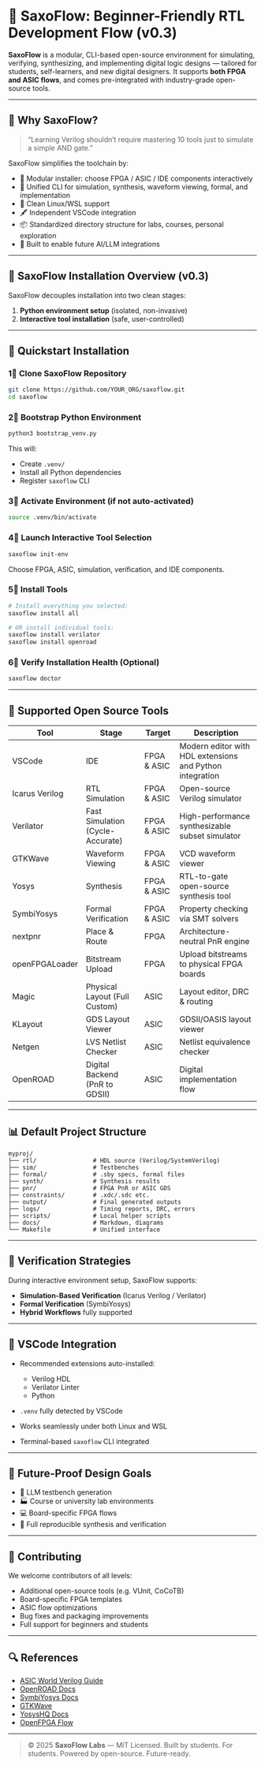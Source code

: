 # 🧰 SaxoFlow: Beginner-Friendly RTL Development Flow (v0.3)

**SaxoFlow** is a modular, CLI-based open-source environment for simulating, verifying, synthesizing, and implementing digital logic designs — tailored for students, self-learners, and new digital designers.
It supports **both FPGA and ASIC flows**, and comes pre-integrated with industry-grade open-source tools.

---

## 🌟 Why SaxoFlow?

> “Learning Verilog shouldn’t require mastering 10 tools just to simulate a simple AND gate.”

SaxoFlow simplifies the toolchain by:

* 🧱 Modular installer: choose FPGA / ASIC / IDE components interactively
* 🔧 Unified CLI for simulation, synthesis, waveform viewing, formal, and implementation
* 🧠 Clean Linux/WSL support
* 🖋 Independent VSCode integration
* 📦 Standardized directory structure for labs, courses, personal exploration
* 🤖 Built to enable future AI/LLM integrations

---

## 🔧 SaxoFlow Installation Overview (v0.3)

SaxoFlow decouples installation into two clean stages:

1. **Python environment setup** (isolated, non-invasive)
2. **Interactive tool installation** (safe, user-controlled)

---

## 🚀 Quickstart Installation

### 1⃣  Clone SaxoFlow Repository

```bash
git clone https://github.com/YOUR_ORG/saxoflow.git
cd saxoflow
```

### 2⃣  Bootstrap Python Environment

```bash
python3 bootstrap_venv.py
```

This will:

* Create `.venv/`
* Install all Python dependencies
* Register `saxoflow` CLI

### 3⃣  Activate Environment (if not auto-activated)

```bash
source .venv/bin/activate
```

### 4⃣  Launch Interactive Tool Selection

```bash
saxoflow init-env
```

Choose FPGA, ASIC, simulation, verification, and IDE components.

### 5⃣  Install Tools

```bash
# Install everything you selected:
saxoflow install all

# OR install individual tools:
saxoflow install verilator
saxoflow install openroad
```

### 6⃣  Verify Installation Health (Optional)

```bash
saxoflow doctor
```

---

## 🧪 Supported Open Source Tools

| **Tool**       | **Stage**                        | **Target**  | **Description**                                          |
| -------------- | -------------------------------- | ----------- | -------------------------------------------------------- |
| VSCode         | IDE                              | FPGA & ASIC | Modern editor with HDL extensions and Python integration |
| Icarus Verilog | RTL Simulation                   | FPGA & ASIC | Open-source Verilog simulator                            |
| Verilator      | Fast Simulation (Cycle-Accurate) | FPGA & ASIC | High-performance synthesizable subset simulator          |
| GTKWave        | Waveform Viewing                 | FPGA & ASIC | VCD waveform viewer                                      |
| Yosys          | Synthesis                        | FPGA & ASIC | RTL-to-gate open-source synthesis tool                   |
| SymbiYosys     | Formal Verification              | FPGA & ASIC | Property checking via SMT solvers                        |
| nextpnr        | Place & Route                    | FPGA        | Architecture-neutral PnR engine                          |
| openFPGALoader | Bitstream Upload                 | FPGA        | Upload bitstreams to physical FPGA boards                |
| Magic          | Physical Layout (Full Custom)    | ASIC        | Layout editor, DRC & routing                             |
| KLayout        | GDS Layout Viewer                | ASIC        | GDSII/OASIS layout viewer                                |
| Netgen         | LVS Netlist Checker              | ASIC        | Netlist equivalence checker                              |
| OpenROAD       | Digital Backend (PnR to GDSII)   | ASIC        | Digital implementation flow                              |

---

## 📊 Default Project Structure

```text
myproj/
├── rtl/                # HDL source (Verilog/SystemVerilog)
├── sim/                # Testbenches
├── formal/             # .sby specs, formal files
├── synth/              # Synthesis results
├── pnr/                # FPGA PnR or ASIC GDS
├── constraints/        # .xdc/.sdc etc.
├── output/             # Final generated outputs
├── logs/               # Timing reports, DRC, errors
├── scripts/            # Local helper scripts
├── docs/               # Markdown, diagrams
└── Makefile            # Unified interface
```

---

## 🔮 Verification Strategies

During interactive environment setup, SaxoFlow supports:

* **Simulation-Based Verification** (Icarus Verilog / Verilator)
* **Formal Verification** (SymbiYosys)
* **Hybrid Workflows** fully supported

---

## 📁 VSCode Integration

* Recommended extensions auto-installed:

  * Verilog HDL
  * Verilator Linter
  * Python
* `.venv` fully detected by VSCode
* Works seamlessly under both Linux and WSL
* Terminal-based `saxoflow` CLI integrated

---

## 🤖 Future-Proof Design Goals

* 🎯 LLM testbench generation
* 🏭 Course or university lab environments
* 💻 Board-specific FPGA flows
* 🔄 Full reproducible synthesis and verification

---

## 🔧 Contributing

We welcome contributors of all levels:

* Additional open-source tools (e.g. VUnit, CoCoTB)
* Board-specific FPGA templates
* ASIC flow optimizations
* Bug fixes and packaging improvements
* Full support for beginners and students

---

## 🔍 References

* [ASIC World Verilog Guide](https://www.asic-world.com/verilog/)
* [OpenROAD Docs](https://openroad.readthedocs.io/)
* [SymbiYosys Docs](https://symbiyosys.readthedocs.io/)
* [GTKWave](http://gtkwave.sourceforge.net/)
* [YosysHQ Docs](https://yosyshq.net/yosys/documentation.html)
* [OpenFPGA Flow](https://github.com/YosysHQ/nextpnr)

---

> © 2025 **SaxoFlow Labs** — MIT Licensed.
> Built by students. For students.
> Powered by open-source. Future-ready.

